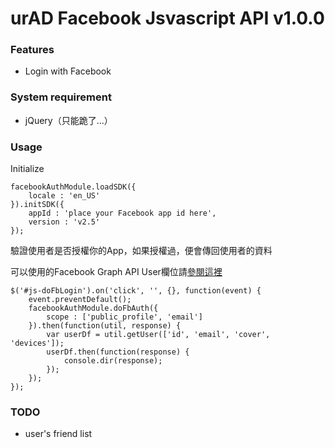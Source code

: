 # urAD Facebook Jsvascript API v1.0.0

### Features

* Login with Facebook

### System requirement

* jQuery（只能跪了...）

### Usage

Initialize

```
facebookAuthModule.loadSDK({
	locale : 'en_US'
}).initSDK({
	appId : 'place your Facebook app id here',
	version : 'v2.5'
});
```

驗證使用者是否授權你的App，如果授權過，便會傳回使用者的資料

可以使用的Facebook Graph API User欄位請[參閱這裡](https://developers.facebook.com/docs/graph-api/reference/user#Reading)

```
$('#js-doFbLogin').on('click', '', {}, function(event) {
	event.preventDefault();
	facebookAuthModule.doFbAuth({
		scope : ['public_profile', 'email']
	}).then(function(util, response) {
		var userDf = util.getUser(['id', 'email', 'cover', 'devices']);
		userDf.then(function(response) {
			console.dir(response);
		});
	});
});
``` 
### TODO

* user's friend list
